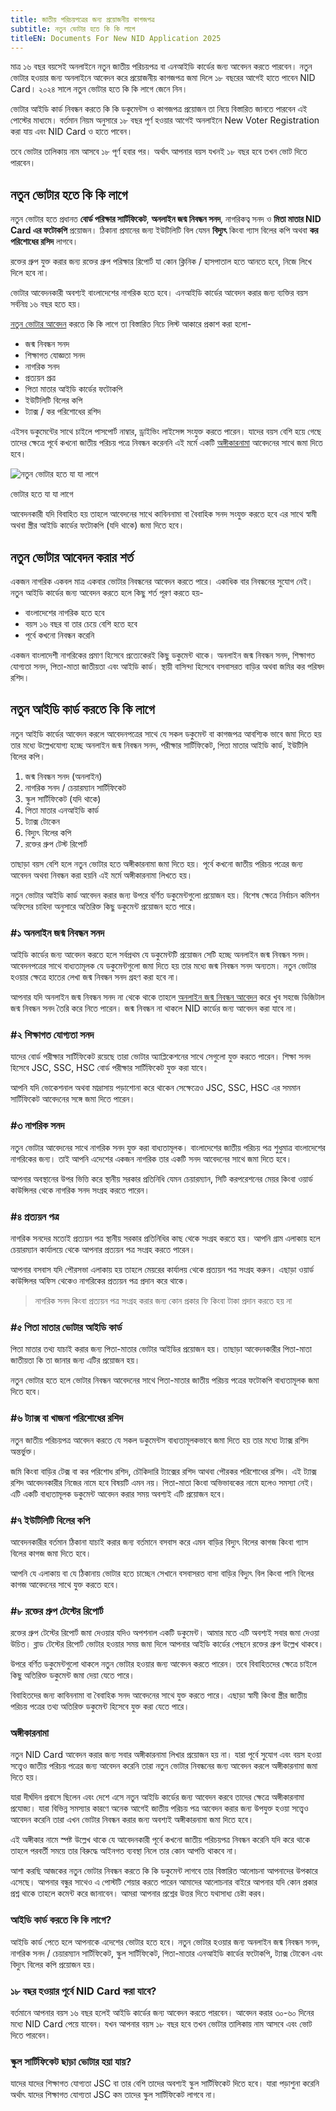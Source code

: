 ```yaml
---
title: জাতীয় পরিচয়পত্রের জন্য প্রয়োজনীয় কাগজপত্র
subtitle: নতুন ভোটার হতে কি কি লাগে
titleEN: Documents For New NID Application 2025
---
```

মাত্র ১৬ বছর বয়সেই অনলাইনে নতুন জাতীয় পরিচয়পত্র বা এনআইডি কার্ডের জন্য আবেদন করতে পারবেন। নতুন ভোটার হওয়ার জন্য অনলাইনে আবেদন করে প্রয়োজনীয় কাগজপত্র জমা দিলে ১৮ বছরের আগেই হাতে পাবেন NID Card। ২০২৪ সালে নতুন ভোটার হতে কি কি লাগে জেনে নিন।

ভোটার আইডি কার্ড নিবন্ধন করতে কি কি ডকুমেন্টস ও কাগজপত্র প্রয়োজন তা নিয়ে বিস্তারিত জানতে পারবেন এই পোস্টের মাধ্যমে। বর্তমান নিয়ম অনুসারে ১৮ বছর পূর্ণ হওয়ার আগেই অনলাইনে New Voter Registration করা যায় এবং NID Card ও হাতে পাবেন।

তবে ভোটার তালিকায় নাম আসবে ১৮ পূর্ণ হবার পর। অর্থাৎ আপনার বয়স যখনই ১৮ বছর হবে তখন ভোট দিতে পারবেন।

নতুন ভোটার হতে কি কি লাগে
-------------------------

নতুন ভোটার হতে প্রধানত **বোর্ড পরিক্ষার সার্টিফিকেট**, **অনলাইন জন্ম নিবন্ধন সনদ**, নাগরিকত্ব সনদ ও **মিতা মাতার NID Card এর ফটোকপি** প্রয়োজন। ঠিকানা প্রমানের জন্য ইউটিলিটি বিল যেমন **বিদ্যুৎ** কিংবা গ্যাস বিলের কপি অথবা **কর পরিশোধের রসিদ** লাগবে।

রক্তের গ্রুপ যুক্ত করার জন্য রক্তের গ্রুপ পরিক্ষার রিপোর্ট যা কোন ক্লিনিক / হাসপাতাল হতে আনতে হবে, নিজে লিখে দিলে হবে না।

ভোটার আবেদনকারী অবশ্যই বাংলাদেশের নাগরিক হতে হবে। এনআইডি কার্ডের আবেদন করার জন্য ব্যক্তির বয়স সর্বনিম্ন ১৬ বছর হতে হয়।

[নতুন ভোটার আবেদন](/new-nid-application/) করতে কি কি লাগে তা বিস্তারিত নিচে লিস্ট আকারে প্রকাশ করা হলো-

*   জন্ম নিবন্ধন সনদ
*   শিক্ষাগত যোজ্ঞতা সনদ
*   নাগরিক সনদ
*   প্রত্যয়ন প্রত্র
*   পিতা মাতার আইডি কার্ডের ফটোকপি
*   ইউটিলিটি বিলের কপি
*   ট্যাক্স / কর পরিশোধের রশিদ

এইসব ডকুমেন্টের সাথে চাইলে পাসপোর্ট নাম্বার, ড্রাইভিং লাইসেন্স সংযুক্ত করতে পারেন। যাদের বয়স বেশি হয়ে গেছে তাদের ক্ষেত্রে পূর্বে কখনো জাতীয় পরিচয় পত্রে নিবন্ধন করেননি এই মর্মে একটি [অঙ্গীকারনামা](/new-voter-ongikarnama/) আবেদনের সাথে জমা দিতে হবে।

![নতুন ভোটার হতে যা যা লাগে](https://nidbd.org/wp-content/uploads/2024/12/document-for-new-nid-application.webp)

ভোটার হতে যা যা লাগে

আবেদনকারী যদি বিবাহিত হয় তাহলে আবেদনের সাথে কাবিননামা বা বৈবাহিক সনদ সংযুক্ত করতে হবে এর সাথে স্বামী অথবা স্ত্রীর আইডি কার্ডের ফটোকপি (যদি থাকে) জমা দিতে হবে।

নতুন ভোটার আবেদন করার শর্ত
--------------------------

একজন নাগরিক একবল মাত্র একবার ভোটার নিবন্ধনের আবেদন করতে পারে। একাধিক বার নিবন্ধনের সুযোগ নেই। নতুন আইডি কার্ডের জন্য আবেদন করতে হলে কিছু শর্ত পূরণ করতে হয়-

*   বাংলাদেশের নাগরিক হতে হবে
*   বয়স ১৬ বছর বা তার চেয়ে বেশি হতে হবে
*   পূর্বে কখনো নিবন্ধন করেনি

একজন বাংলাদেশী নাগরিকের প্রমাণ হিসেবে প্রত্যেকেরই কিছু ডকুমেন্ট থাকে। অনলাইন জন্ম নিবন্ধন সনদ, শিক্ষাগত যোগ্যতা সনদ, পিতা-মাতা জাতীয়তা এবং আইডি কার্ড। স্থায়ী বাসিন্দা হিসেবে বসবাসরত বাড়ির অথবা জমির কর পরিষদ রশিদ।

নতুন আইডি কার্ড করতে কি কি লাগে
-------------------------------

নতুন আইডি কার্ডের আবেদন করলে আবেদনপত্রের সাথে যে সকল ডকুমেন্ট বা কাগজপত্র আবশ্যিক ভাবে জমা দিতে হয় তার মধ্যে উল্লেখযোগ্য হচ্ছে অনলাইন জন্ম নিবন্ধন সনদ, পরীক্ষার সার্টিফিকেট, পিতা মাতার আইডি কার্ড, ইউটিলি বিলের কপি।

1.  জন্ম নিবন্ধন সনদ (অনলাইন)
2.  নাগরিক সনদ / চেয়ারম্যান সার্টিফিকেট
3.  স্কুল সার্টিফিকেট (যদি থাকে)
4.  পিতা মাতার এনআইডি কার্ড
5.  ট্যাক্স টোকেন
6.  বিদ্যুৎ বিলের কপি
7.  রক্তের গ্রুপ টেস্ট রিপোর্ট

তাছাড়া বয়স বেশি হলে নতুন ভোটার হতে অঙ্গীকারনামা জমা দিতে হয়। পূর্বে কখনো জাতীয় পরিচয় পত্রের জন্য আবেদন অথবা নিবন্ধন করা হয়নি এই মর্মে অঙ্গীকারনামা লিখতে হয়।

নতুন ভোটার আইডি কার্ড আবেদন করার জন্য উপরে বর্ণিত ডকুমেন্টগুলো প্রয়োজন হয়। বিশেষ ক্ষেত্রে নির্বাচন কমিশন অফিসের চাহিদা অনুসারে অতিরিক্ত কিছু ডকুমেন্ট প্রয়োজন হতে পারে।

### #১ অনলাইন জন্ম নিবন্ধন সনদ

আইডি কার্ডের জন্য আবেদন করতে হলে সর্বপ্রথম যে ডকুমেন্টটি প্রয়োজন সেটি হচ্ছে অনলাইন জন্ম নিবন্ধন সনদ। আবেদনপত্রের সাথে বাধ্যতামূলক যে ডকুমেন্টগুলো জমা দিতে হয় তার মধ্যে জন্ম নিবন্ধন সনদ অন্যতম। নতুন ভোটার হওয়ার ক্ষেত্রে হাতের লেখা জন্ম নিবন্ধন সনদ গ্রহণ করা হবে না।

আপনার যদি অনলাইন জন্ম নিবন্ধন সনদ না থেকে থাকে তাহলে [অনলাইন জন্ম নিবন্ধন আবেদন](/birth-registration-application/) করে খুব সহজে ডিজিটাল জন্ম নিবন্ধন সনদ তৈরি করে নিতে পারেন। জন্ম নিবন্ধন না থাকলে NID কার্ডের জন্য আবেদন করা যাবে না।

### #২ শিক্ষাগত যোগ্যতা সনদ

যাদের বোর্ড পরীক্ষার সার্টিফিকেট রয়েছে তারা ভোটার অ্যাপ্লিকেশনের সাথে সেগুলো যুক্ত করতে পারেন। শিক্ষা সনদ হিসেবে JSC, SSC, HSC বোর্ড পরীক্ষার সার্টিফিকেট যুক্ত করা যাবে।

আপনি যদি ভোকেশনাল অথবা মাদ্রাসায় পড়াশোনা করে থাকেন সেক্ষেত্রেও JSC, SSC, HSC এর সমমান সার্টিফিকেট আবেদনের সঙ্গে জমা দিতে পারেন।

### #৩ নাগরিক সনদ

নতুন ভোটার আবেদনের সাথে নাগরিক সনদ যুক্ত করা বাধ্যতামূলক। বাংলাদেশের জাতীয় পরিচয় পত্র শুধুমাত্র বাংলাদেশের নাগরিকের জন্য। তাই আপনি এদেশের একজন নাগরিক তার একটি সনদ আবেদনের সাথে জমা দিতে হবে।

আপনার অবস্থানের উপর ভিত্তি করে স্থানীয় সরকার প্রতিনিধি যেমন চেয়ারম্যান, সিটি করপরেশনের মেয়র কিংবা ওয়ার্ড কাউন্সিলর থেকে নাগরিক সনদ সংগ্রহ করতে পারেন।

### #৪ প্রত্যয়ন পত্র

নাগরিক সনদের মতোই প্রত্যয়ন পত্র স্থানীয় সরকার প্রতিনিধির কাছ থেকে সংগ্রহ করতে হয়। আপনি গ্রাম এলাকায় হলে চেয়ারম্যান কার্যালয়ে থেকে আপনার প্রত্যয়ন পত্র সংগ্রহ করতে পারেন।

আপনার বসবাস যদি পৌরসভা এলাকায় হয় তাহলে মেয়রের কার্যালয় থেকে প্রত্যয়ন পত্র সংগ্রহ করুন। এছাড়া ওয়ার্ড কাউন্সিলর অফিস থেকেও নাগরিকের প্রত্যয়ন পত্র প্রদান করে থাকে।

> নাগরিক সনদ কিংবা প্রত্যয়ন পত্র সংগ্রহ করার জন্য কোন প্রকার ফি কিংবা টাকা প্রদান করতে হয় না

### #৫ পিতা মাতার ভোটার আইডি কার্ড

পিতা মাতার তথ্য যাচাই করার জন্য পিতা-মাতার ভোটার আইডির প্রয়োজন হয়। তাছাড়া আবেদনকারীর পিতা-মাতা জাতীয়তা কি তা জানার জন্য এটির প্রয়োজন হয়।

নতুন ভোটার হতে হলে ভোটার নিবন্ধন আবেদনের সাথে পিতা-মাতার জাতীয় পরিচয় পত্রের ফটোকপি বাধ্যতামূলক জমা দিতে হবে।

### #৬ ট্যাক্স বা খাজনা পরিশোধের রশিদ

নতুন জাতীয় পরিচয়পত্র আবেদন করতে যে সকল ডকুমেন্টস বাধ্যতামূলকভাবে জমা দিতে হয় তার মধ্যে ট্যাক্স রশিদ অন্তর্ভুক্ত।

জমি কিংবা বাড়ির টেক্স বা কর পরিশোধ রশিদ, চৌকিদারি ট্যাক্সের রশিদ আথবা পৌরকর পরিশোধের রশিদ। এই ট্যাক্স রশিদ আবেদনকারীর নিজের নামে হবে বিষয়টি এমন নয়। পিতা-মাতা কিংবা অভিভাবকের নামে হলেও সমস্যা নেই। এটি একটি বাধ্যতামূলক ডকুমেন্ট আবেদন করার সময় অবশ্যই এটি প্রয়োজন হবে।

### #৭ ইউটিলিটি বিলের কপি

আবেদনকারীর বর্তমান ঠিকানা যাচাই করার জন্য বর্তমানে বসবাস করে এমন বাড়ির বিদ্যুৎ বিলের কাগজ কিংবা গ্যাস বিলের কাগজ জমা দিতে হবে।

আপনি যে এলাকায় বা যে ঠিকানায় ভোটার হতে চাচ্ছেন সেখানে বসবাসরত বাসা বাড়ির বিদ্যুৎ বিল কিংবা পানি বিলের কাগজ আবেদনের সাথে যুক্ত করতে হবে।

### #৮ রক্তের গ্রুপ টেস্টের রিপোর্ট

রক্তের গ্রুপ টেস্টের রিপোর্ট জমা দেওয়ার যদিও অপশনাল একটি ডকুমেন্ট। আমার মতে এটি অবশ্যই সবার জমা দেওয়া উচিত। ব্লাড টেস্টের রিপোর্ট ভোটার হওয়ার সময় জমা দিলে আপনার আইডি কার্ডের পেছনে রক্তের গ্রুপ উল্লেখ থাকবে।

উপরে বর্ণিত ডকুমেন্টগুলো থাকলে নতুন ভোটার হওয়ার জন্য আবেদন করতে পারেন। তবে বিবাহিতদের ক্ষেত্রে চাইলে কিছু অতিরিক্ত ডকুমেন্ট জমা দেয়া যেতে পারে।

বিবাহিতদের জন্য কাবিননামা বা বৈবাহিক সনদ আবেদনের সাথে যুক্ত করতে পারে। এছাড়া স্বামী কিংবা স্ত্রীর জাতীয় পরিচয় পত্রের তথ্য অতিরিক্ত ডকুমেন্ট হিসেবে যুক্ত করা যেতে পারে।

### অঙ্গীকারনামা

নতুন NID Card আবেদন করার জন্য সবার অঙ্গীকারনামা লিখার প্রয়োজন হয় না। যারা পূর্বে সুযোগ এবং বয়স হওয়া সত্ত্বেও জাতীয় পরিচয় পত্রের জন্য আবেদন করেনি তারা নতুন ভোটার নিবন্ধনের জন্য আবেদন করলে অঙ্গীকারনামা জমা দিতে হয়।

যারা দীর্ঘদিন প্রবাসে ছিলেন এবং দেশে এসে নতুন আইডি কার্ডের জন্য আবেদন করবে তাদের ক্ষেত্রে অঙ্গীকারনামা প্রযোজ্য। যারা বিভিন্ন সমস্যার কারণে অনেক আগেই জাতীয় পরিচয় পত্র আবেদন করার জন্য উপযুক্ত হওয়া সত্ত্বেও আবেদন করেনি তারা এখন ভোটার নিবন্ধন করার জন্য অবশ্যই অঙ্গীকারনামা জমা দিতে হবে।

এই অঙ্গীকার নামে স্পষ্ট উল্লেখ থাকে যে আবেদনকারী পূর্বে কখনো জাতীয় পরিচয়পত্র নিবন্ধন করেনি যদি করে থাকে তাহলে পরবর্তী সময়ে তার বিরুদ্ধে আইনগত ব্যবস্থা নিলে তার কোন আপত্তি থাকবে না।

আশা করছি আজকের নতুন ভোটার নিবন্ধন করতে কি কি ডকুমেন্ট লাগবে তার বিস্তারিত আলোচনা আপনাদের উপকারে এসেছে। আপনার বন্ধুর সাথেও এ পোস্টটি শেয়ার করতে পারেন আমাদের আলোচনার বাইরে আপনার যদি কোন প্রকার প্রশ্ন থাকে তাহলে কমেন্ট করে জানাবেন। আমরা আপনার প্রশ্নের উত্তর দিতে যথাসাধ্য চেষ্টা করব।

### আইডি কার্ড করতে কি কি লাগে?

আইডি কার্ড পেতে হলে আপনাকে এদেশের ভোটার হতে হবে। নতুন ভোটার হওয়ার জন্য অনলাইন জন্ম নিবন্ধন সনদ, নাগরিক সনদ / চেয়ারম্যান সার্টিফিকেট, স্কুল সার্টিফিকেট, পিতা-মাতার এনআইডি কার্ডের ফটোকপি, ট্যাক্স টোকেন এবং বিদ্যুৎ বিলের কপি প্রয়োজন হয়।

### ১৮ বছর হওয়ার পূর্বে NID Card করা যাবে?

বর্তমানে আপনার বয়স ১৬ বছর হলেই আইডি কার্ডের জন্য আবেদন করতে পারবেন। আবেদন করার ৩০-৬০ দিনের মধ্যে NID Card পেয়ে যাবেন। যখন আপনার বয়স ১৮ বছর হবে তখন ভোটার তালিকায় নাম আসবে এবং ভোট দিতে পারবেন।

### স্কুল সার্টিফিকেট ছাড়া ভোটার হয়া যায়?

যাদের যাদের শিক্ষাগত যোগ্যতা JSC বা তার বেশি তাদের অবশ্যই স্কুল সার্টিফিকেট দিতে হবে। যারা পড়াশুনা করেনি অর্থাৎ যাদের শিক্ষাগত যোগ্যতা JSC কম তাদের স্কুল সার্টিফিকেট লাগবে না।